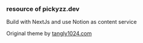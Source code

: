 ### resource of pickyzz.dev

Build with NextJs and use Notion as content service

Original theme by [tangly1024.com](https://tangly1024.com)